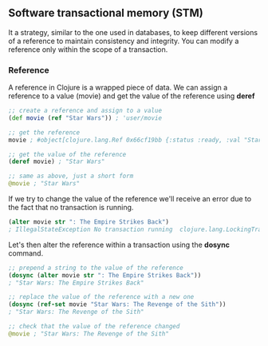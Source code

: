 ## Software transactional memory (STM)
It a strategy, similar to the one used in databases, to keep different versions of a reference to maintain consistency and integrity. You can modify a reference only within the scope of a transaction.

### Reference
A reference in Clojure is a wrapped piece of data. We can assign a reference to a value (movie) and get the value of the reference using **deref**

```clojure
;; create a reference and assign to a value
(def movie (ref "Star Wars")) ; 'user/movie

;; get the reference
movie ; #object[clojure.lang.Ref 0x66cf19bb {:status :ready, :val "Star Wars"}]

;; get the value of the reference
(deref movie) ; "Star Wars"

;; same as above, just a short form
@movie ; "Star Wars"
```

If we try to change the value of the reference we'll receive an error due to the fact that no transaction is running.

```clojure
(alter movie str ": The Empire Strikes Back")
; IllegalStateException No transaction running  clojure.lang.LockingTransaction.getEx (LockingTransaction.java:208)
```

Let's then alter the reference within a transaction using the **dosync** command.

```clojure
;; prepend a string to the value of the reference
(dosync (alter movie str ": The Empire Strikes Back"))
; "Star Wars: The Empire Strikes Back"

;; replace the value of the reference with a new one
(dosync (ref-set movie "Star Wars: The Revenge of the Sith"))
; "Star Wars: The Revenge of the Sith"

;; check that the value of the reference changed
@movie ; "Star Wars: The Revenge of the Sith"
```
